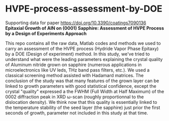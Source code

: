 # HVPE-process-assessment-by-DOE

Supporting data for paper https://doi.org/10.3390/coatings7090136 
**Epitaxial Growth of AlN on (0001) Sapphire: Assessment of HVPE Process by a Design of Experiments Approach**

This repo contains all the raw data, Matlab codes and methods we used to carry an assessment of the HVPE process (Hydride Vapor Phase Epitaxy) by a DOE (Design of experiment) method. In this study, we've tried to understand what were the leading parameters explaining the crystal quality of Aluminum nitride grown on sapphire (numerous applications in microelectronics like UV leds, THz band pass filters, etc.). We used a classical screening method assisted with Hadamard matrices. The conclusion of the study was that many features of the grown layer can be linked to growth parameters with good statistical confidence, except the crystal "quality" expressed a the FWHM (Full Width at Half Maximum) of the 0002 diffraction peak in XRD ω-scan (roughly proportionnal to the dislocation density). We think now that this quality is essentially linked to the temperature stability of the seed layer (the sapphire) just prior the first seconds of growth, parameter not included in this study at that time.
